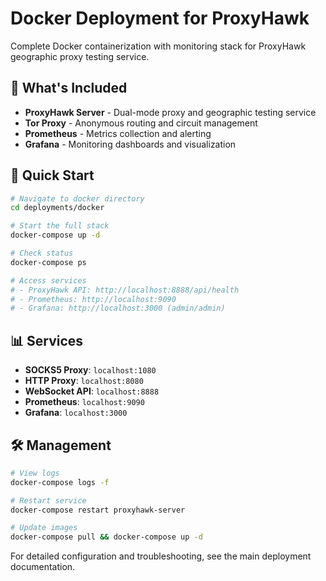 # Docker Deployment for ProxyHawk

Complete Docker containerization with monitoring stack for ProxyHawk geographic proxy testing service.

## 🎯 What's Included

- **ProxyHawk Server** - Dual-mode proxy and geographic testing service
- **Tor Proxy** - Anonymous routing and circuit management  
- **Prometheus** - Metrics collection and alerting
- **Grafana** - Monitoring dashboards and visualization

## 🚀 Quick Start

```bash
# Navigate to docker directory
cd deployments/docker

# Start the full stack
docker-compose up -d

# Check status
docker-compose ps

# Access services
# - ProxyHawk API: http://localhost:8888/api/health
# - Prometheus: http://localhost:9090
# - Grafana: http://localhost:3000 (admin/admin)
```

## 📊 Services

- **SOCKS5 Proxy**: `localhost:1080`
- **HTTP Proxy**: `localhost:8080`  
- **WebSocket API**: `localhost:8888`
- **Prometheus**: `localhost:9090`
- **Grafana**: `localhost:3000`

## 🛠️ Management

```bash
# View logs
docker-compose logs -f

# Restart service
docker-compose restart proxyhawk-server

# Update images
docker-compose pull && docker-compose up -d
```

For detailed configuration and troubleshooting, see the main deployment documentation.